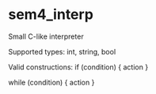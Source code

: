 # sem4_interp
Small C-like interpreter

Supported types: int, string, bool

Valid constructions:
if (condition) {
  action
}

while (condition) {
  action
}

